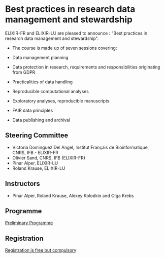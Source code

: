 # Best practices in research data management and stewardship

ELIXIR-FR and ELIXIR-LU are pleased to announce : "Best practices in research data management and stewardship".
* The course is made up of seven sessions covering:

* Data management planning
* Data protection in research, requirements and responsibilities originating from GDPR
* Practicalities of data handling
* Reproducible computational analyses
* Exploratory analyses, reproducible manuscripts
* FAIR data principles
* Data publishing and archival

## Steering Committee

* Victoria Dominguez Del Angel, Institut Français de Bioinformatique, CNRS, IFB - ELIXIR-FR
* Olivier Sand, CNRS, IFB (ELIXIR-FR)
* Pinar Alper, ELIXIR-LU
* Roland Krause, ELIXIR-LU

## Instructors

* Pinar Alper, Roland Krause, Alexey Kolodkin and Olga Krebs

## Programme
[Preliminary Programme](Programme.md)

## Registration
[Registration is free but compulsory](Registration.md)
